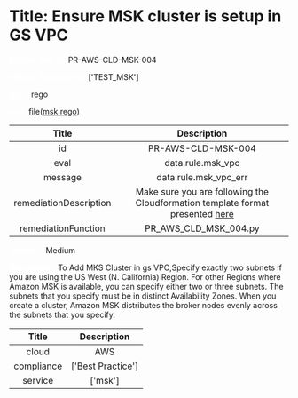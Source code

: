 



# Title: Ensure MSK cluster is setup in GS VPC


***<font color="white">Master Test Id:</font>*** PR-AWS-CLD-MSK-004

***<font color="white">Master Snapshot Id:</font>*** ['TEST_MSK']

***<font color="white">type:</font>*** rego

***<font color="white">rule:</font>*** file([msk.rego])  
  
  
  
  

|Title|Description|
| :---: | :---: |
|id|PR-AWS-CLD-MSK-004|
|eval|data.rule.msk_vpc|
|message|data.rule.msk_vpc_err|
|remediationDescription|Make sure you are following the Cloudformation template format presented <a href='https://docs.aws.amazon.com/AWSCloudFormation/latest/UserGuide/aws-resource-msk-cluster.html#cfn-msk-cluster-encryptioninfo' target='_blank'>here</a>|
|remediationFunction|PR_AWS_CLD_MSK_004.py|


***<font color="white">Severity:</font>*** Medium

***<font color="white">Description:</font>*** To Add MKS Cluster in gs VPC,Specify exactly two subnets if you are using the US West (N. California) Region. For other Regions where Amazon MSK is available, you can specify either two or three subnets. The subnets that you specify must be in distinct Availability Zones. When you create a cluster, Amazon MSK distributes the broker nodes evenly across the subnets that you specify.  
  
  

|Title|Description|
| :---: | :---: |
|cloud|AWS|
|compliance|['Best Practice']|
|service|['msk']|



[msk.rego]: https://github.com/prancer-io/prancer-compliance-test/tree/master/aws/cloud/msk.rego
